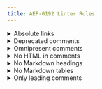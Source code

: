 ```yaml
---
title: AEP-0192 Linter Rules
---
```

<details>
<summary>Absolute links</summary>


# Absolute links

This rule attempts to enforce that every descriptor in every proto file uses
absolute links, as mandated in [AEP-192][].

## Details

This rule looks at each descriptor in each proto file (exempting oneofs and the
file itself) and tries to find Markdown links using the `[link](uri)` syntax,
and complains if the URI does not have `://` in it.

## Examples

**Incorrect** code for this rule:

```proto
// Incorrect.
// A representation of [a book](/wiki/Book).
message Book {
  string name = 1;
}
```

**Correct** code for this rule:

```proto
// Correct.
// A representation of [a book](https://en.wikipedia.org/wiki/Book).
message Book {
  string name = 1;
}
```

## Disabling

If you need to violate this rule, use a leading comment above the descriptor
(and revel in the irony). Remember to also include an [aep.dev/not-precedent][]
comment explaining why.

```proto
// (-- api-linter: core::0192::absolute-links=disabled
//     aep.dev/not-precedent: We need to do this because reasons. --)
// A representation of [a book](/wiki/Book).
message Book {
  string name = 1;
}
```

[aep-192]: https://aep.dev/192
[aep.dev/not-precedent]: https://aep.dev/not-precedent

</details>

<details>
<summary>Deprecated comments</summary>


# Deprecated comments

This rule enforces that every element marked with the protobuf `deprecated`
option has `"Deprecated: <reason>"` as the first line in the public leading
comment, as mandated in [AEP-192][].

## Details

This rule looks at each descriptor in each proto file, and complains if the
protobuf `deprecated` option is set to `true`, but the first line of the public
comment does not begin with "Deprecated: ".

## Examples

**Incorrect** code for this rule:

```proto
// A library service.
service Library {
  // Incorrect.
  // Retrieves a book.
  rpc GetBook(GetBookRequest) returns (Book) {
    option deprecated = true;
  }
}
```

**Correct** code for this rule:

```proto
// A library service.
service Library {
  // Deprecated: Please borrow a physical book instead.
  // Correct.
  // Retrieves a book.
  rpc GetBook(GetBookRequest) returns (Book) {
    option deprecated = true;
  }
}
```

## Disabling

If you need to violate this rule, use a leading comment above the descriptor.
Remember to also include an [aep.dev/not-precedent][] comment explaining why.

```proto
// A library service.
service Library {
  // (-- api-linter: core::0192::deprecated-comment=disabled
  //     aep.dev/not-precedent: We need to do this because reasons. --)
  // Incorrect.
  // Retrieves a book.
  rpc GetBook(GetBookRequest) returns (Book) {
    option deprecated = true;
  }
}
```

[aep-192]: https://aep.dev/192
[aep.dev/not-precedent]: https://aep.dev/not-precedent

</details>

<details>
<summary>Omnipresent comments</summary>


# Omnipresent comments

This rule enforces that every descriptor in every proto file has a _public_
leading comment, as mandated in [AEP-192][].

## Details

This rule looks at each descriptor in each proto file (exempting oneofs and the
file itself) and complains if no public comment is found _above_ the
descriptor.

## Examples

**Incorrect** code for this rule:

```proto
// Incorrect.
// A representation of a book.
message Book {
  string name = 1;  // No leading comment.
}
```

**Correct** code for this rule:

```proto
// Correct.
// A representation of a book.
message Book {
  // The resource name of the book.
  string name = 1;
}
```

## Disabling

If you need to violate this rule, use a leading comment above the descriptor
(and revel in the irony). Remember to also include an [aep.dev/not-precedent][]
comment explaining why.

```proto
// A representation of a book.
message Book {
  // (-- api-linter: core::0192::has-comments=disabled
  //     aep.dev/not-precedent: We need to do this because reasons. --)
  string name = 1;
}
```

[aep-192]: https://aep.dev/192
[aep.dev/not-precedent]: https://aep.dev/not-precedent

</details>

<details>
<summary>No HTML in comments</summary>


# No HTML in comments

This rule enforces that every descriptor in every proto file does not use raw
HTML in comments, as mandated in [AEP-192][].

## Details

This rule looks at each descriptor in each proto file (exempting oneofs and the
file itself) and tries to find HTML tags, and complains if it finds any.

**Note:** This lint rule uses a regular expression to look for HTML, which is a
[famous anti-pattern][]. We do it anyway to avoid taking a large dependency for
one rule. Therefore, this rule allows many false negatives to avoid any false
positives; that is, it will intentionally let more complex HTML through in
order to prevent cases where it complains and is wrong.

## Examples

**Incorrect** code for this rule:

```proto
// Incorrect.
// A representation of a book.
message Book {
  // (-- This comment should use Markdown, not HTML.) --)
  // The name of the book.
  // Format: <code>publishers/{publisher}/books/{book}</code>
  string name = 1;
}
```

**Correct** code for this rule:

```proto
// Correct.
// A representation of a book.
message Book {
  // The name of the book.
  // Format: `publishers/{publisher}/books/{book}`
  string name = 1;
}
```

## Disabling

If you need to violate this rule, use a leading comment above the descriptor
(and revel in the irony). Remember to also include an [aep.dev/not-precedent][]
comment explaining why.

```proto
// A representation of a book.
message Book {
  // (-- api-linter: core::0192::no-html=disabled
  //     aep.dev/not-precedent: We need to do this because reasons. --)
  // The name of the book.
  // Format: <code>publishers/{publisher}/books/{book}</code>
  string name = 1;
}
```

[aep-192]: https://aep.dev/192
[aep.dev/not-precedent]: https://aep.dev/not-precedent
[famous anti-pattern]: https://stackoverflow.com/questions/1732348/

</details>

<details>
<summary>No Markdown headings</summary>


# No Markdown headings

This rule enforces that public comments for proto descriptors do not have
Markdown headings (`#`, `##`, etc.), as mandated in [AEP-192][].

## Details

This rule looks at each descriptor in each proto file (exempting oneofs and the
file itself) and complains if _public_ comments include Markdown headings (that
become `<h1>`, `<h2>`, etc.).

## Examples

**Incorrect** code for this rule:

```proto
// Incorrect.
// # A representation of a book.
message Book {
  // ## The resource name of the book.
  string name = 1;
}
```

**Correct** code for this rule:

```proto
// Correct.
// A representation of a book.
message Book {
  // The resource name of the book.
  string name = 1;
}
```

## Disabling

If you need to violate this rule, use a leading comment above the descriptor.
Remember to also include an [aep.dev/not-precedent][] comment explaining why.

```proto
// # A representation of a book.
// (-- api-linter: core::0192::no-markdown-headings=disabled
//     aep.dev/not-precedent: We need to do this because reasons. --)
message Book {
  // # The resource name of the book.
  // (-- api-linter: core::0192::no-markdown-headings=disabled
  //     aep.dev/not-precedent: We need to do this because reasons. --)
  string name = 1;
}
```

[aep-192]: https://aep.dev/192
[aep.dev/not-precedent]: https://aep.dev/not-precedent

</details>

<details>
<summary>No Markdown tables</summary>


# No Markdown tables

This rule enforces that public comments for proto descriptors do not have
Markdown tables, as mandated in [AEP-192][].

## Details

This rule looks at each descriptor in each proto file (exempting oneofs and the
file itself) and complains if _public_ comments include Markdown tables.

## Examples

**Incorrect** code for this rule:

```proto
// Incorrect.
// Fields on the book include:
//
// Name     | Type
// -------- | --------
// `name`   | `string`
// `author` | `string`
message Book {
  // The resource name of the book.
  string name = 1;
}
```

**Correct** code for this rule:

```proto
// Correct.
// Fields on the book include:
//
// - `name`: `string`
// - `author`: `string`
message Book {
  // The resource name of the book.
  string name = 1;
}
```

## Disabling

If you need to violate this rule, use a leading comment above the descriptor.
Remember to also include an [aep.dev/not-precedent][] comment explaining why.

```proto
// Fields on the book include:
//
// Name     | Type
// -------- | --------
// `name`   | `string`
// `author` | `string`
// (-- api-linter: core::0192::no-markdown-tables=disabled
//     aep.dev/not-precedent: We need to do this because reasons. --)
message Book {
  // The resource name of the book.
  string name = 1;
}
```

[aep-192]: https://aep.dev/192
[aep.dev/not-precedent]: https://aep.dev/not-precedent

</details>

<details>
<summary>Only leading comments</summary>


# Only leading comments

This rule enforces that every descriptor in every proto file has a public
comment information only in leading comment (not trailing comments or detached
comments), as mandated in [AEP-192][].

## Details

This rule looks at each descriptor in each proto file (exempting oneofs and the
file itself) and complains if _public_ comments are either trailing or
detached. Internal comments are not considered.

## Examples

**Incorrect** code for this rule:

```proto
// Incorrect.
// BEGIN LIBRARY SECTION  <-- detached comment; shows up in docs.

// A representation of a book.
message Book {
  // The resource name of the book.
  string name = 1;
}
```

**Correct** code for this rule:

```proto
// Correct.
// (-- BEGIN LIBRARY SECTION --)

// A representation of a book.
message Book {
  // The resource name of the book.
  string name = 1;
}
```

## Disabling

If you need to violate this rule, use a leading comment above the descriptor
(and revel in the irony). Remember to also include an [aep.dev/not-precedent][]
comment explaining why.

```proto
// BEGIN LIBRARY SECTION  <-- detached comment; shows up in docs.

// A representation of a book.
// (-- api-linter: core::0192::only-leading-comments=disabled
//     aep.dev/not-precedent: We need to do this because reasons. --)
message Book {
  // The resource name of the book.
  string name = 1;
}
```

[aep-192]: https://aep.dev/192
[aep.dev/not-precedent]: https://aep.dev/not-precedent

</details>

